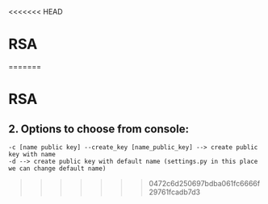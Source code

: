 <<<<<<< HEAD
# RSA 
=======
# RSA
## 2. Options to choose from console:
    -c [name public key] --create_key [name_public_key] --> create public key with name
    -d --> create public key with default name (settings.py in this place we can change default name)
>>>>>>> 0472c6d250697bdba061fc6666f29761fcadb7d3
